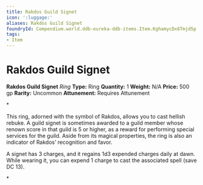```yaml
---
title: Rakdos Guild Signet
icon: ':luggage:'
aliases: Rakdos Guild Signet
foundryId: Compendium.world.ddb-eureka-ddb-items.Item.KghamycDx6Tmjd5p
tags:
- Item
---
```


# Rakdos Guild Signet

**Rakdos Guild Signet**
_Ring_
**Type:** Ring
**Quantity:** 1
**Weight:** N/A
**Price:** 500 gp
**Rarity:** Uncommon
**Attunement:** Requires Attunement

*<p class="Core-Styles_Core-Body">This ring, adorned with the symbol of Rakdos, allows you to cast hellish rebuke. A <span class="Serif-Character-Style_Italic-Serif">guild signet</span> is sometimes awarded to a guild member whose renown score in that guild is 5 or higher, as a reward for performing special services for the guild. Aside from its magical properties, the ring is also an indicator of Rakdos’ recognition and favor.</p>
<p class="Core-Styles_Core-Body">A signet has 3 charges, and it regains 1d3 expended charges daily at dawn. While wearing it, you can expend 1 charge to cast the associated spell (save DC 13).</p>*